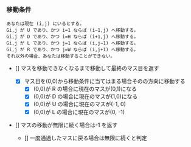 ### 移動条件

```
あなたは現在 (i,j) にいるとする。
Gi,j が U であり、かつ i=1 ならば (i−1,j) へ移動する。
Gi,j が D であり、かつ i=H ならば (i+1,j) へ移動する。
Gi,j が L であり、かつ j=1 ならば (i,j−1) へ移動する。
Gi,j が R であり、かつ j=W ならば (i,j+1) へ移動する。
それ以外の場合、あなたは移動することができない。
```

- [] マスを移動できなくなるまで移動して最終のマス目を返す

  - [x] マス目を(0,0)から移動条件に当てはまる場合そのの方向に移動する
    - [x] (0,0)が R の場合に現在のマスが(0,1)になる
    - [x] (0,0)が D の場合に現在のマスが(1,0)になる
    - [x] (0,0)が U の場合に現在のマスが(-1, 0)
    - [x] (0,0)が L の場合に現在のマスが(0, -1)

- [] マスの移動が無限に続く場合は-1 を返す
  - [] 一度通過したマスに戻る場合は無限に続くと判定
